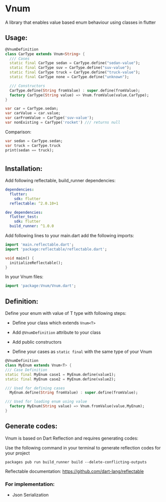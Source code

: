 # Vnum

A library that enables value based enum behaviour using classes in flutter



## Usage:


```dart
@VnumDefinition
class CarType extends Vnum<String> {
  /// Cases
  static final CarType sedan = CarType.define("sedan-value");
  static final CarType suv = CarType.define("suv-value");
  static final CarType truck = CarType.define("truck-value");
  static final CarType none = CarType.define("unknown");

  /// Constructors
  CarType.define(String fromValue) : super.define(fromValue);
  factory CarType(String value) => Vnum.fromValue(value,CarType);
}
```


```dart
var car = CarType.sedan;
var carValue = car.value;
var carFromValue = CarType('suv-value');
var nonExisting = CarType('rocket') /// returns null
```

Comparison:
```dart
var sedan = CarType.sedan;
var truck = CarType.truck
print(sedan == truck);
```



#
## Installation:
Add following reflectable, build_runner dependencies:

```yaml
dependencies:
  flutter:
    sdk: flutter
  reflectable: ^2.0.10+1

dev_dependencies:
  flutter_test:
    sdk: flutter
  build_runner: ^1.0.0
  ```

Add following lines to your main.dart add the following imports:

```dart
import 'main.reflectable.dart';
import 'package:reflectable/reflectable.dart';

void main() {
  initializeReflectable();
}
```

In your Vnum files:
```dart
import 'package:Vnum/Vnum.dart';
```


## Definition:

Define your enum with value of T type with following steps:

* Define your class which extends ```Vnum<T>```

* Add ```@VnumDefinition``` attribute to your class

* Add public constructors

* Define your cases as ```static final``` with the same type of your Vnum

```dart
@VnumDefinition
class MyEnum extends Vnum<T> {
/// Case Definition
static final MyEnum case1 = MyEnum.define(value1);
static final MyEnum case2 = MyEnum.define(value2);

/// Used for defining cases
  MyEnum.define(String fromValue) : super.define(fromValue);

/// Used for loading enum using value
  factory MyEnum(String value) => Vnum.fromValue(value,MyEnum);
}
```

## Generate codes:

Vnum is based on Dart Reflection and requires generating codes:

Use the following command in your terminal to generate reflection codes for your project

```packages pub run build_runner build --delete-conflicting-outputs```

Reflectable documentation: https://github.com/dart-lang/reflectable


### For implementation:

* Json Serialization
